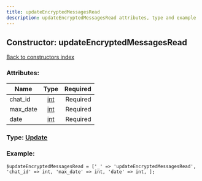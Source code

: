 ```yaml
---
title: updateEncryptedMessagesRead
description: updateEncryptedMessagesRead attributes, type and example
---
```

## Constructor: updateEncryptedMessagesRead  
[Back to constructors index](index.md)



### Attributes:

| Name     |    Type       | Required |
|----------|:-------------:|---------:|
|chat\_id|[int](../types/int.md) | Required|
|max\_date|[int](../types/int.md) | Required|
|date|[int](../types/int.md) | Required|



### Type: [Update](../types/Update.md)


### Example:

```
$updateEncryptedMessagesRead = ['_' => 'updateEncryptedMessagesRead', 'chat_id' => int, 'max_date' => int, 'date' => int, ];
```